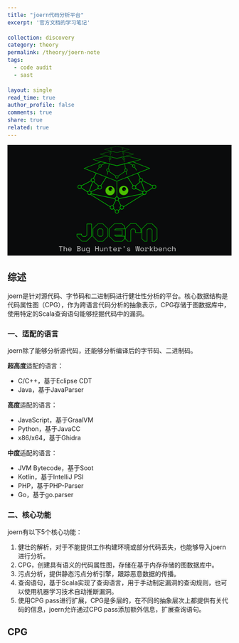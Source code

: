 ```yaml
---
title: "joern代码分析平台"
excerpt: '官方文档的学习笔记'

collection: discovery
category: theory
permalink: /theory/joern-note
tags: 
  - code audit
  - sast

layout: single
read_time: true
author_profile: false
comments: true
share: true
related: true
---
```


![](../images/discovery/joern.png)

## 综述

joern是针对源代码、字节码和二进制码进行健壮性分析的平台。核心数据结构是代码属性图（CPG），作为跨语言代码分析的抽象表示，CPG存储于图数据库中，使用特定的Scala查询语句能够挖掘代码中的漏洞。

### 一、适配的语言

joern除了能够分析源代码，还能够分析编译后的字节码、二进制码。

**超高度**适配的语言：
- C/C++，基于Eclipse CDT
- Java，基于JavaParser

**高度**适配的语言：
- JavaScript，基于GraalVM
- Python，基于JavaCC
- x86/x64，基于Ghidra

**中度**适配的语言：
- JVM Bytecode，基于Soot
- Kotlin，基于IntelliJ PSI
- PHP，基于PHP-Parser
- Go，基于go.parser

### 二、核心功能

joern有以下5个核心功能：
1. 健壮的解析，对于不能提供工作构建环境或部分代码丢失，也能够导入joern进行分析。
2. CPG，创建具有语义的代码属性图，存储在基于内存存储的图数据库中。
3. 污点分析，提供静态污点分析引擎，跟踪恶意数据的传播。
4. 查询语句，基于Scala实现了查询语言，用于手动制定漏洞的查询规则，也可以使用机器学习技术自动推断漏洞。
5. 使用CPG pass进行扩展，CPG是多层的，在不同的抽象层次上都提供有关代码的信息，joern允许通过CPG pass添加额外信息，扩展查询语句。

## CPG


